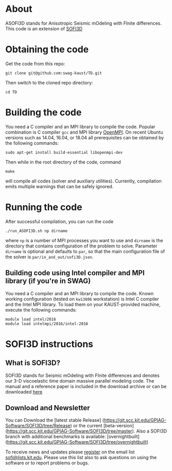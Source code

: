 # About

ASOFI3D stands for Anisotropic Seismic mOdeling with FInite differences.
This code is an extension of 
[SOFI3D](https://git.scc.kit.edu/GPIAG-Software/SOFI3D/wikis/home)

# Obtaining the code

Get the code from this repo:

    git clone git@github.com:swag-kaust/TD.git

Then switch to the cloned repo directory:

    cd TD

# Building the code

You need a C compiler and an MPI library to compile the code.
Popular combination is C compiler `gcc` and MPI library
[OpenMPI](https://www.open-mpi.org/).
On recent Ubuntu versions such as 14.04, 16.04, or 18.04 all prerequisites
can be obtained by the following commands:

    sudo apt-get install build-essential libopenmpi-dev

Then while in the root directory of the code, command

    make

will compile all codes (solver and auxiliary utilities).
Currently, compilation emits multiple warnings that can be safely ignored.

# Running the code

After successful compilation, you can run the code

    ./run_ASOFI3D.sh np dirname

where `np` is a number of MPI processes you want to use and `dirname` is the
directory that contains configuration of the problem to solve.
Parameter `dirname` is optional and defaults to `par`, so that the main
configuration file of the solver is `par/in_and_out/sofi3D.json`.

## Building code using Intel compiler and MPI library (if you're in SWAG)

You need a C compiler and an MPI library to compile the code.
Known working configuration (tested on `kw13806` workstation) is Intel C
compiler and the Intel MPI library.
To load them on your KAUST-provided machine, execute the following commands:

    module load intel/2016
    module load intelmpi/2016/intel-2016


# SOFI3D instructions

## What is SOFI3D?

SOFI3D stands for Seismic mOdeling with FInite differences and denotes our 3-D
viscoelastic time domain massive parallel modeling code.    The manual and a
reference paper is included in the download archive or can be downloaded
[here](https://git.scc.kit.edu/GPIAG-Software/SOFI3D/wikis/home)

## Download and Newsletter

You can Download the [latest stable Release]
(https://git.scc.kit.edu/GPIAG-Software/SOFI3D/tree/Release)
or the current [beta-version]
(https://git.scc.kit.edu/GPIAG-Software/SOFI3D/tree/master).
Also a SOFI3D branch with additional benchmarks is available:
[overnightbuilt]
(https://git.scc.kit.edu/GPIAG-Software/SOFI3D/tree/overnightbuilt)

To receive news and updates please
[register](https://www.gpi.kit.edu/Software-WS.php) on the email list
sofi@lists.kit.edu.  Please use this list also to ask questions on using the
software or to report problems or bugs.

